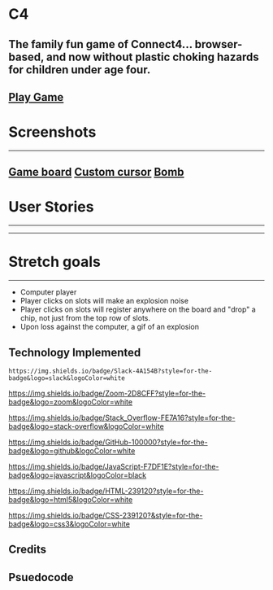 # C4 
The family fun game of Connect4... browser-based, and now without plastic choking hazards for children under age four.
----
[Play Game](https://atomic82.github.io/Connect-Four/)
----
# Screenshots
----
[Game board](/assets/ScreenshotGame.png)
[Custom cursor](/assets/SkeleCursor.png)
[Bomb](/assets/RedBomb.png)
----
# User Stories
----

----
# Stretch goals
----
- Computer player
- Player clicks on slots will make an explosion noise
- Player clicks on slots will register anywhere on the board and "drop" a chip, not just from the top row of slots.
- Upon loss against the computer, a gif of an explosion 

Technology Implemented
----
	https://img.shields.io/badge/Slack-4A154B?style=for-the-badge&logo=slack&logoColor=white

  https://img.shields.io/badge/Zoom-2D8CFF?style=for-the-badge&logo=zoom&logoColor=white

  https://img.shields.io/badge/Stack_Overflow-FE7A16?style=for-the-badge&logo=stack-overflow&logoColor=white

  https://img.shields.io/badge/GitHub-100000?style=for-the-badge&logo=github&logoColor=white

  https://img.shields.io/badge/JavaScript-F7DF1E?style=for-the-badge&logo=javascript&logoColor=black

  https://img.shields.io/badge/HTML-239120?style=for-the-badge&logo=html5&logoColor=white

  https://img.shields.io/badge/CSS-239120?&style=for-the-badge&logo=css3&logoColor=white

Credits
----

Psuedocode
----